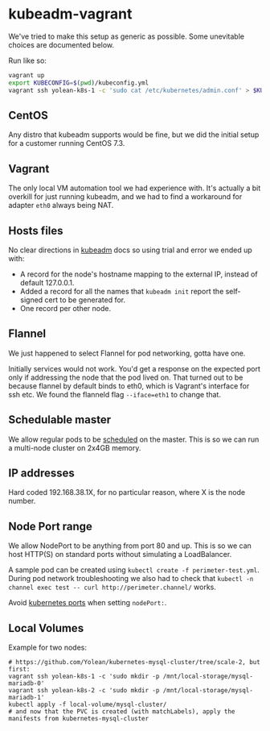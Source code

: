 # kubeadm-vagrant

We've tried to make this setup as generic as possible. Some unevitable choices are documented below.

Run like so:
```bash
vagrant up
export KUBECONFIG=$(pwd)/kubeconfig.yml
vagrant ssh yolean-k8s-1 -c 'sudo cat /etc/kubernetes/admin.conf' > $KUBECONFIG
```

## CentOS

Any distro that kubeadm supports would be fine, but we did the initial setup for a customer running CentOS 7.3.

## Vagrant

The only local VM automation tool we had experience with.
It's actually a bit overkill for just running kubeadm,
and we had to find a workaround for adapter `eth0` always being NAT.

## Hosts files

No clear directions in [kubeadm](https://kubernetes.io/docs/setup/independent/create-cluster-kubeadm/) docs so using trial and error we ended up with:

 * A record for the node's hostname mapping to the external IP, instead of default 127.0.0.1.
 * Added a record for all the names that `kubeadm init` report the self-signed cert to be generated for.
 * One record per other node.

## Flannel

We just happened to select Flannel for pod networking, gotta have one.

Initially services would not work. You'd get a response on the expected port only if addressing the node that the pod lived on.
That turned out to be because flannel by default binds to eth0, which is Vagrant's interface for ssh etc.
We found the flanneld flag `--iface=eth1` to change that.

## Schedulable master

We allow regular pods to be [scheduled](https://kubernetes.io/docs/setup/independent/create-cluster-kubeadm/#master-isolation) on the master.
This is so we can run a multi-node cluster on 2x4GB memory.

## IP addresses

Hard coded 192.168.38.1X, for no particular reason, where X is the node number.

## Node Port range

We allow NodePort to be anything from port 80 and up. This is so we can host HTTP(S) on standard ports without simulating a LoadBalancer.

A sample pod can be created using `kubectl create -f perimeter-test.yml`.
During pod network troubleshooting we also had to check that `kubectl -n channel exec test -- curl http://perimeter.channel/` works.

Avoid [kubernetes ports](https://kubernetes.io/docs/setup/independent/install-kubeadm/#check-required-ports) when setting `nodePort:`.

## Local Volumes

Example for two nodes:

```
# https://github.com/Yolean/kubernetes-mysql-cluster/tree/scale-2, but first:
vagrant ssh yolean-k8s-1 -c 'sudo mkdir -p /mnt/local-storage/mysql-mariadb-0'
vagrant ssh yolean-k8s-2 -c 'sudo mkdir -p /mnt/local-storage/mysql-mariadb-1'
kubectl apply -f local-volume/mysql-cluster/
# and now that the PVC is created (with matchLabels), apply the manifests from kubernetes-mysql-cluster
```

